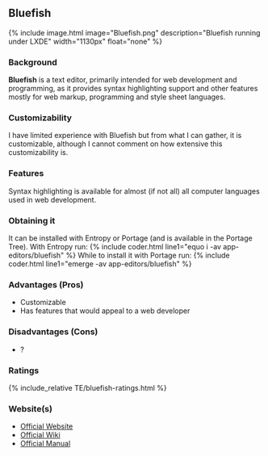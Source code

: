 ## Bluefish
{% include image.html image="Bluefish.png" description="Bluefish running under LXDE" width="1130px" float="none" %}

### Background
**Bluefish** is a text editor, primarily intended for web development and programming, as it provides syntax highlighting support and other features mostly for web markup, programming and style sheet languages.

### Customizability
I have limited experience with Bluefish but from what I can gather, it is customizable, although I cannot comment on how extensive this customizability is.

### Features
Syntax highlighting is available for almost (if not all) all computer languages used in web development.

### Obtaining it
It can be installed with Entropy or Portage (and is available in the Portage Tree). With Entropy run:
{% include coder.html line1="equo i -av app-editors/bluefish" %}
While to install it with Portage run:
{% include coder.html line1="emerge -av app-editors/bluefish" %}

### Advantages (Pros)
* Customizable
* Has features that would appeal to a web developer

### Disadvantages (Cons)
* ?

### Ratings
{% include_relative TE/bluefish-ratings.html %}

### Website(s)
* [Official Website](http://bluefish.openoffice.nl/index.html)
* [Official Wiki](http://bfwiki.tellefsen.net/index.php/Main_Page)
* [Official Manual](http://bfwiki.tellefsen.net/index.php/Manual_2_ToC)
